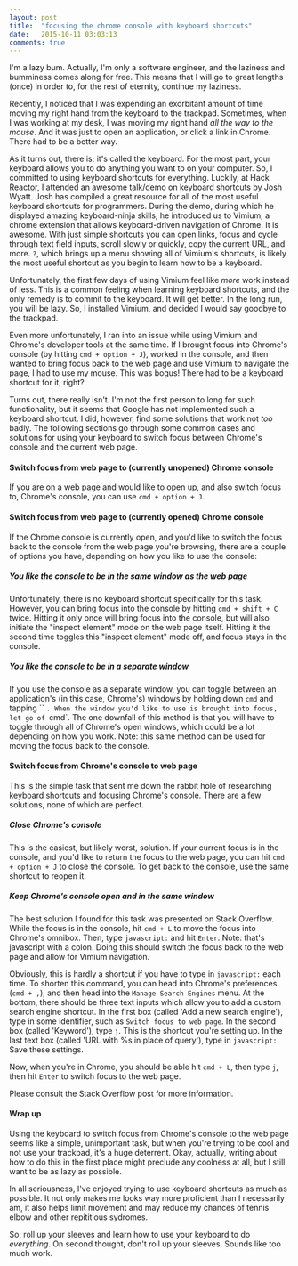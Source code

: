 ```yaml
---
layout: post
title:  "focusing the chrome console with keyboard shortcuts"
date:   2015-10-11 03:03:13
comments: true
---
```


I'm a lazy bum. Actually, I'm only a software engineer, and the laziness and bumminess comes along for free. This means that I will go to great lengths (once) in order to, for the rest of eternity, continue my laziness.

Recently, I noticed that I was expending an exorbitant amount of time moving my right hand from the keyboard to the trackpad. Sometimes, when I was working at my desk, I was moving my right hand *all the way to the mouse*. And it was just to open an application, or click a link in Chrome. There had to be a better way.

As it turns out, there is; it's called the keyboard. For the most part, your keyboard allows you to do anything you want to on your computer. So, I committed to using keyboard shortcuts for everything. Luckily, at Hack Reactor, I attended an awesome talk/demo on keyboard shortcuts by Josh Wyatt. Josh has compiled a great resource for all of the most useful keyboard shortcuts for programmers. During the demo, during which he displayed amazing keyboard-ninja skills, he introduced us to Vimium, a chrome extension that allows keyboard-driven navigation of Chrome. It is awesome. With just simple shortcuts you can open links, focus and cycle through text field inputs, scroll slowly or quickly, copy the current URL, and more. `?`, which brings up a menu showing all of Vimium's shortcuts, is likely the most useful shortcut as you begin to learn how to be a keyboard.

Unfortunately, the first few days of using Vimium feel like *more* work instead of less. This is a common feeling when learning keyboard shortcuts, and the only remedy is to commit to the keyboard. It will get better. In the long run, you will be lazy. So, I installed Vimium, and decided I would say goodbye to the trackpad.

Even more unfortunately, I ran into an issue while using Vimium and Chrome's developer tools at the same time. If I brought focus into Chrome's console (by hitting `cmd + option + J`), worked in the console, and then wanted to bring focus back to the web page and use Vimium to navigate the page, I had to use my mouse. This was bogus! There had to be a keyboard shortcut for it, right?

Turns out, there really isn't. I'm not the first person to long for such functionality, but it seems that Google has not implemented such a keyboard shortcut. I did, however, find some solutions that work not *too* badly. The following sections go through some common cases and solutions for using your keyboard to switch focus between Chrome's console and the current web page.

#### Switch focus from web page to (currently unopened) Chrome console

If you are on a web page and would like to open up, and also switch focus to, Chrome's console, you can use `cmd + option + J`.

#### Switch focus from web page to (currently opened) Chrome console

If the Chrome console is currently open, and you'd like to switch the focus back to the console from the web page you're browsing, there are a couple of options you have, depending on how you like to use the console:

##### You like the console to be in the same window as the web page

Unfortunately, there is no keyboard shortcut specifically for this task. However, you can bring focus into the console by hitting `cmd + shift + C` twice. Hitting it only once will bring focus into the console, but will also initiate the "inspect element" mode on the web page itself. Hitting it the second time toggles this "inspect element" mode off, and focus stays in the console.

##### You like the console to be in a separate window

If you use the console as a separate window, you can toggle between an application's (in this case, Chrome's) windows by holding down `cmd` and tapping `` `. When the window you'd like to use is brought into focus, let go of `cmd`.  The one downfall of this method is that you will have to toggle through all of Chrome's open windows, which could be a lot depending on how you work. Note: this same method can be used for moving the focus back to the console.

#### Switch focus from Chrome's console to web page 

This is the simple task that sent me down the rabbit hole of researching keyboard shortcuts and focusing Chrome's console. There are a few solutions, none of which are perfect.

##### Close Chrome's console

This is the easiest, but likely worst, solution. If your current focus is in the console, and you'd like to return the focus to the web page, you can hit `cmd + option + J` to close the console. To get back to the console, use the same shortcut to reopen it. 

##### Keep Chrome's console open and in the same window

The best solution I found for this task was presented on Stack Overflow. While the focus is in the console, hit `cmd + L` to move the focus into Chrome's omnibox. Then, type `javascript:` and hit `Enter`. Note: that's javascript with a colon. Doing this should switch the focus back to the web page and allow for Vimium navigation. 

Obviously, this is hardly a shortcut if you have to type in `javascript:` each time. To shorten this command, you can head into Chrome's preferences (`cmd + ,`), and then head into the `Manage Search Engines` menu. At the bottom, there should be three text inputs which allow you to add a custom search engine shortcut. In the first box (called 'Add a new search engine'), type in some identifier, such as `Switch focus to web page`. In the second box (called 'Keyword'), type `j`. This is the shortcut you're setting up. In the last text box (called 'URL with %s in place of query'), type in `javascript:`. Save these settings.

Now, when you're in Chrome, you should be able hit `cmd + L`, then type `j`, then hit `Enter` to switch focus to the web page. 

Please consult the Stack Overflow post for more information.

#### Wrap up

Using the keyboard to switch focus from Chrome's console to the web page seems like a simple, unimportant task, but when you're trying to be cool and not use your trackpad, it's a huge deterrent. Okay, actually, writing about how to do this in the first place might preclude any coolness at all, but I still want to be as lazy as possible. 

In all seriousness, I've enjoyed trying to use keyboard shortcuts as much as possible. It not only makes me looks way more proficient than I necessarily am, it also helps limit movement and may reduce my chances of tennis elbow and other repititious sydromes. 

So, roll up your sleeves and learn how to use your keyboard to do *everything*. On second thought, don't roll up your sleeves. Sounds like too much work. 
